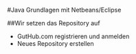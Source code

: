 #Java Grundlagen mit Netbeans/Eclipse

##Wir setzen das Repository auf

* GutHub.com registrieren und anmelden
* Neues Repository erstellen
